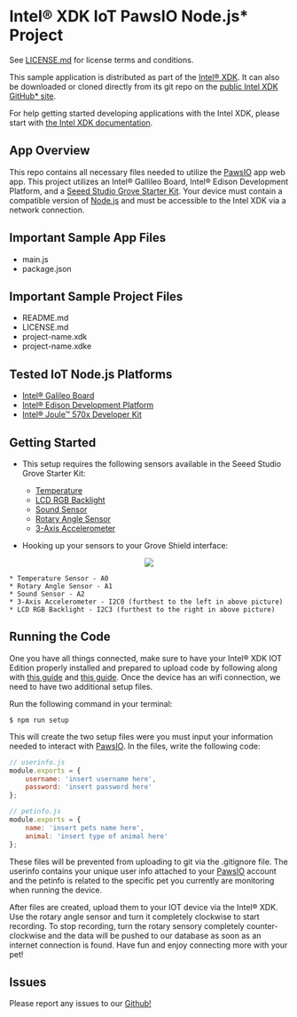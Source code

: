 Intel® XDK IoT PawsIO Node.js\* Project
===========================================
See [LICENSE.md](LICENSE.md) for license terms and conditions.

This sample application is distributed as part of the
[Intel® XDK](http://xdk.intel.com). It can also be downloaded
or cloned directly from its git repo on the
[public Intel XDK GitHub\* site](https://github.com/gomobile).

For help getting started developing applications with the
Intel XDK, please start with
[the Intel XDK documentation](https://software.intel.com/en-us/xdk/docs).

App Overview
------------
This repo contains all necessary files needed to utilize the [PawsIO](https://pawsio.herokuapp.com) app web app.
This project utilizes an Intel® Gallileo Board, Intel® Edison Development Platform, and a [Seeed Studio Grove Starter Kit](http://wiki.seeedstudio.com/wiki/Grove_Starter_Kit_Plus_-_IoT_Edition).
Your device must contain a compatible version of [Node.js](http://nodejs.org) and must be accessible to the Intel XDK via a network
connection.

Important Sample App Files
--------------------------
* main.js
* package.json

Important Sample Project Files
------------------------------
* README.md
* LICENSE.md
* project-name.xdk
* project-name.xdke

Tested IoT Node.js Platforms
----------------------------
* [Intel® Galileo Board](http://intel.com/galileo)
* [Intel® Edison Development Platform](http://intel.com/edison)
* [Intel® Joule™ 570x Developer Kit](http://intel.com/joule)

Getting Started
---------------
* This setup requires the following sensors available in the Seeed Studio Grove Starter Kit:
    * [Temperature](https://www.seeedstudio.com/Grove-Temperature-Sensor-p-774.html)
    * [LCD RGB Backlight](https://www.seeedstudio.com/Grove-LCD-RGB-Backlight-p-1643.html)
    * [Sound Sensor](https://www.seeedstudio.com/Grove-Sound-Sensor-p-752.html)
    * [Rotary Angle Sensor](https://www.seeedstudio.com/Grove-Rotary-Angle-Sensor%28P%29-p-1242.html)
    * [3-Axis Accelerometer](https://www.seeedstudio.com/Grove-3-Axis-Digital-Accelerometer(%C2%B11.5g)-p-765.html)

* Hooking up your sensors to your Grove Shield interface:

<div align="center">
    <img src="http://wiki.seeedstudio.com/images/thumb/a/a6/Base_Shield_v2_-1.png/257px-Base_Shield_v2_-1.png">
</div>

    * Temperature Sensor - A0
    * Rotary Angle Sensor - A1
    * Sound Sensor - A2
    * 3-Axis Accelerometer - I2C0 (furthest to the left in above picture)
    * LCD RGB Backlight - I2C3 (furthest to the right in above picture)

Running the Code
----------------
One you have all things connected, make sure to have your Intel® XDK IOT Edition properly installed and prepared
to upload code by following along with [this guide](https://software.intel.com/en-us/getting-started-with-xdk-and-iot) and 
[this guide](https://software.intel.com/en-us/blogs/2015/05/29/grove-starter-kit-with-intel-galileo-gen-2-getting-started-0).
Once the device has an wifi connection, we need to have two additional setup files.

Run the following command in your terminal:

```
$ npm run setup
```

This will create the two setup files were you must input your information needed to interact with [PawsIO](https://pawsio.herokuapp.com).
In the files, write the following code:

```javascript
// userinfo.js
module.exports = {
    username: 'insert username here',
    password: 'insert password here'
};
```

```javascript
// petinfo.js
module.exports = {
    name: 'insert pets name here',
    animal: 'insert type of animal here'
};
```
These files will be prevented from uploading to git via the .gitignore file. The userinfo contains your unique user info attached
to your [PawsIO](https://www.herokuapp.com) account and the petinfo is related to the specific pet you currently are monitoring when running the device.

After files are created, upload them to your IOT device via the Intel® XDK. Use the rotary angle sensor and turn it completely clockwise to start recording.
To stop recording, turn the rotary sensory completely counter-clockwise and the data will be pushed to our database as soon as an internet connection is found.
Have fun and enjoy connecting more with your pet!

Issues
------
Please report any issues to our [Github!](https://github.com/pawsio/pawsio-iot/issues)
